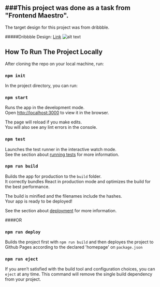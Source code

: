 ###This project was done as a task from "Frontend Maestro".
---
The target design for this project was from dribbble.

#####Dribbble Design: [Link](https://dribbble.com/shots/6685290-Landing-page-BinGo)
![alt text](https://cdn.dribbble.com/users/702789/screenshots/6685290/attachments/1428163/atach2.png "Dribble Design")
 



## How To Run The Project Locally

After cloning the repo on your local machine, run:

### `npm init`

In the project directory, you can run:

### `npm start`

Runs the app in the development mode.<br>
Open [http://localhost:3000](http://localhost:3000) to view it in the browser.

The page will reload if you make edits.<br>
You will also see any lint errors in the console.

### `npm test`

Launches the test runner in the interactive watch mode.<br>
See the section about [running tests](https://facebook.github.io/create-react-app/docs/running-tests) for more information.

### `npm run build`

Builds the app for production to the `build` folder.<br>
It correctly bundles React in production mode and optimizes the build for the best performance.

The build is minified and the filenames include the hashes.<br>
Your app is ready to be deployed!

See the section about [deployment](https://facebook.github.io/create-react-app/docs/deployment) for more information.

####OR

### `npm run deploy`

Builds the project first with `npm run build` and then deployes the project to Github Pages according to the declared 'homepage' on `package.json`

### `npm run eject`


If you aren’t satisfied with the build tool and configuration choices, you can `eject` at any time. This command will remove the single build dependency from your project.


